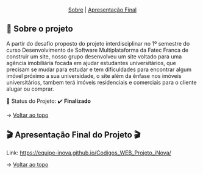 <br id="topo">

<p align="center">
    <a href="#sobre">Sobre</a>  |     
    <a href="#final">Apresentação Final</a>
</p>

<span id="sobre">

## :bookmark_tabs: Sobre o projeto

A partir do desafio proposto do projeto interdisciplinar no 1º semestre do curso Desenvolvimento de Software Multiplataforma da Fatec Franca de construir um site, nosso grupo desenvolveu um site voltado para uma agência imobiliária focada em ajudar estudantes universitários, que precisam se mudar para estudar e tem dificuldades para encontrar algum imóvel próximo a sua universidade, o site além da ênfase nos imóveis universitários, tambem terá imóveis residenciais e comerciais para o cliente alugar ou comprar.

:pushpin: Status do Projeto: :heavy_check_mark: **Finalizado**

→ [Voltar ao topo](#topo)

<span id="final">

## :clapper: Apresentação Final do Projeto :clapper:
    
Link: https://equipe-inova.github.io/Codigos_WEB_Projeto_iNova/
    

→ [Voltar ao topo](#topo)
